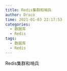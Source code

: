 ```yaml
---
title: Redis集群和哨兵
author: Draco
time: 2021-01-03 22:17:53
categories: 
  - 数据库
  - Redis
tags: 
  - 数据库
  - Redis
---
```


Redis集群和哨兵




